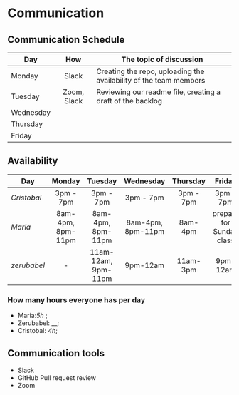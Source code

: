 # Communication

## Communication Schedule

| Day       |     How     | The topic of discussion                                           |
| --------- | :---------: | ----------------------------------------------------------------- |
| Monday    |    Slack    | Creating the repo, uploading the availability of the team members |
| Tuesday   | Zoom, Slack | Reviewing our readme file, creating a draft of the backlog        |
| Wednesday |             |                                                                   |
| Thursday  |             |                                                                   |
| Friday    |             |                                                                   |

## Availability

| Day         |      Monday       |       Tuesday       |     Wednesday     | Thursday  |          Friday          | Saturday | Sunday |
| ----------- | :---------------: | :-----------------: | :---------------: | :-------: | :----------------------: | :------: | :----: |
| _Cristobal_ |     3pm - 7pm     |      3pm - 7pm      |     3pm - 7pm     | 3pm - 7pm |        3pm - 7pm         |   off    |  off   |
| _Maria_     | 8am-4pm, 8pm-11pm |  8am-4pm, 8pm-11pm  | 8am-4pm, 8pm-11pm |  8am-4pm  | prepare for Sunday class |          |        |
| _zerubabel_ |         -         | 11am-12am, 9pm-11pm |     9pm-12am      | 11am-3pm  |         9pm-12am         |          |        |

### How many hours everyone has per day

- Maria:_5h_ ;
- Zerubabel: \_\_;
- Cristobal: _4h_;

## Communication tools

- Slack
- GitHub Pull request review
- Zoom
